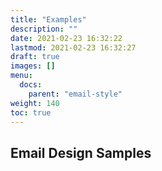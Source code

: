 ```yaml
---
title: "Examples"
description: ""
date: 2021-02-23 16:32:22
lastmod: 2021-02-23 16:32:27
draft: true
images: []
menu:
  docs:
    parent: "email-style"
weight: 140
toc: true
---
```


## Email Design Samples
